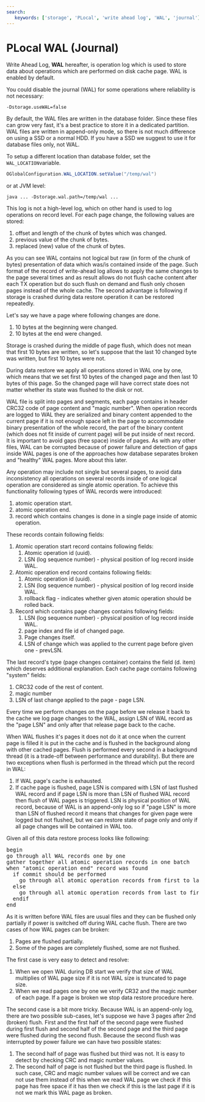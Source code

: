 ```yaml
---
search:
   keywords: ['storage', 'PLocal', 'write ahead log', 'WAL', 'journal']
---
```


# PLocal WAL (Journal)

Write Ahead Log, **WAL** hereafter, is operation log which is used to store data about operations which are performed on disk cache page. WAL is enabled by default.

You could disable the journal (WAL) for some operations where reliability is not necessary:

    -Dstorage.useWAL=false

By default, the WAL files are written in the database folder. Since these files can grow very fast, it's a best practice to store it in a dedicated partition. WAL files are written in append-only mode, so there is not much difference on using a SSD or a normal HDD. If you have a SSD we suggest to use it for database files only, not WAL.

To setup a different location than database folder, set the `WAL_LOCATION`variable.

```java
OGlobalConfiguration.WAL_LOCATION.setValue("/temp/wal")
```

or at JVM level:
```
java ... -Dstorage.wal.path=/temp/wal ...
```

This log is not a high-level log, which on other hand is used to log operations on record level. For each page change, the following values are stored:

1. offset and length of the chunk of bytes which was changed.
2. previous value of the chunk of bytes.
3. replaced (new) value of the chunk of bytes.

As you can see WAL contains not logical but raw (in form of the chunk of bytes) presentation of data which was/is contained inside of the page. Such format of the record of write-ahead log allows to apply the same changes to the page several times and as result allows do not flush cache content after each TX operation but do such flush on demand and flush only chosen pages instead of the whole cache. The second advantage is following if storage is crashed during data restore operation it can be restored repeatedly.

Let's say we have a page where following changes are done.

1. 10 bytes at the beginning were changed.
2. 10 bytes at the end were changed.

Storage is crashed during the middle of page flush, which does not mean that first 10 bytes are written, so let's suppose that the last 10 changed byte was written, but first 10 bytes were not.

During data restore we apply all operations stored in WAL one by one, which means that we set first 10 bytes of the changed page and then last 10 bytes of this page. So the changed page will have correct state does not matter whether its state was flushed to the disk or not.

WAL file is split into pages and segments, each page contains in header CRC32 code of page content and "magic number".
When operation records are logged to WAL they are serialized and binary content appended to the current page if it is not enough space left in the page to accommodate binary presentation of the whole record, the part of the binary content (which does not fit inside of current page) will be put inside of next record. It is important to avoid gaps (free space) inside of pages. As with any other files, WAL can be corrupted because of power failure and detection of gaps inside WAL pages is one of the approaches how database separates broken and "healthy" WAL pages. More about this later.

Any operation may include not single but several pages, to avoid data inconsistency all operations on several records inside of one logical operation are considered as single atomic operation.
To achieve this functionality following types of WAL records were introduced:

1. atomic operation start.
2. atomic operation end.
3. record which contains changes is done in a single page inside of atomic operation.

These records contain following fields:

1. Atomic operation start record contains following fields:
   1. Atomic operation id (uuid).
   2. LSN (log sequence number) - physical position of log record inside WAL.
2. Atomic operation end record contains following fields:
   1. Atomic operation id (uuid).
   2. LSN (log sequence number) - physical position of log record inside WAL.
   3. rollback flag  - indicates whether given atomic operation should be rolled back.
3. Record which contains page changes contains following fields:
   1. LSN (log sequence number) - physical position of log record inside WAL.
   2. page index and file id of changed page.
   3. Page changes itself.
   4. LSN of change which was applied to the current page before given one - prevLSN.

The last record's type (page changes container) contains the field (d. item) which deserves additional explanation. Each cache page contains following "system" fields:

1. CRC32 code of the rest of content.
2. magic number
3. LSN of last change applied to the page - page LSN.

Every time we perform changes on the page before we release it back to the cache we log page changes to the WAL, assign LSN of WAL record as the "page LSN" and only after that release page back to the cache.

When WAL flushes it's pages it does not do it at once when the current page is filled it is put in the cache and is flushed in the background along with other cached pages. Flush is performed every second in a background thread (it is a trade-off between performance and durability). But there are two exceptions when flush is performed in the thread which put the record in WAL:

1. If WAL page's cache is exhausted.
2. If cache page is flushed, page LSN is compared with LSN of last flushed WAL record and if page LSN  is more than LSN of flushed WAL record then flush of WAL pages is triggered. LSN is physical position of WAL record, because of WAL is an append-only log so if "page LSN" is more than LSN of flushed record it means that changes for given page were logged but not flushed, but we can restore state of page only and only if all page changes will be contained in WAL too.

Given all of this data restore process looks like following:
<pre>
begin
go through all WAL records one by one
gather together all atomic operation records in one batch
when "atomic operation end" record was found
  if commit should be performed
    go through all atomic operation records from first to last, apply all page changes, set page LSN to the LSN of applied WAL record.
  else
    go through all atomic operation records from last to first, set old page's content, set page LSN to the WALRecord.prevLSN value.
  endif
end
</pre>

As it is written before WAL files are usual files and they can be flushed only partially if power is switched off during WAL cache flush. There are two cases of how WAL pages can be broken:

1. Pages are flushed partially.
2. Some of the pages are completely flushed, some are not flushed.

The first case is very easy to detect and resolve:

1. When we open WAL during DB start we verify that size of WAL multiplies of WAL page size if it is not WAL size is truncated to page size.
2. When we read pages one by one we verify CR32 and the magic number of each page. If a page is broken we stop data restore procedure here.

The second case is a bit more tricky. Because WAL is an append-only log, there are two possible sub-cases,
let's suppose we have 3 pages after 2nd (broken) flush. First and the first half of the second page were flushed during first flush and second half of the second page and the third page were flushed during the second flush.
Because the second flush was interrupted by power failure we can have two possible states:

1. The second half of page was flushed but third was not. It is easy to detect by checking CRC and magic number values.
2. The second half of page is not flushed but the third page is flushed. In such case, CRC and magic number values will be correct and we can not use them instead of this when we read WAL page we check if this page has free space if it has then we check if this is the last page if it is not we mark this WAL page as broken.


